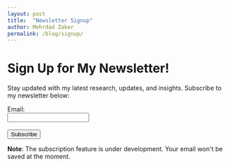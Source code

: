 ```yaml
---
layout: post
title:  "Newsletter Signup"
author: Mehrdad Zaker
permalink: /blog/signup/
---
```


# Sign Up for My Newsletter!

Stay updated with my latest research, updates, and insights. Subscribe to my newsletter below:

<form action="/subscribe" method="post">
    <label for="email">Email:</label><br>
    <input type="email" id="email" name="email" required><br><br>
    <input type="submit" value="Subscribe">
</form>

**Note**: The subscription feature is under development. Your email won't be saved at the moment.
